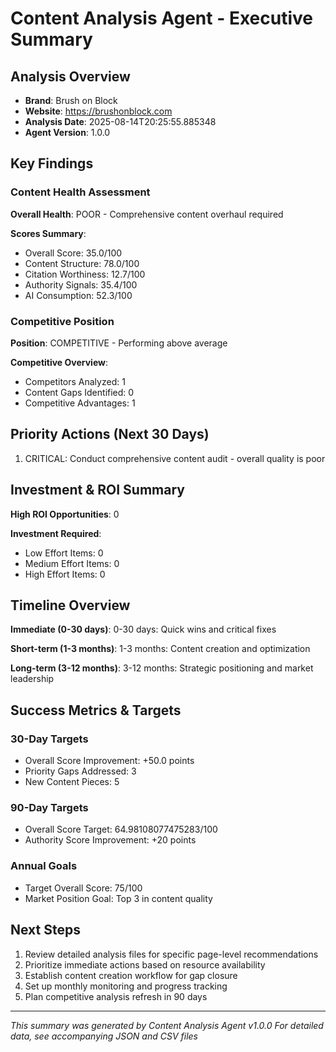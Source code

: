 # Content Analysis Agent - Executive Summary

## Analysis Overview
- **Brand**: Brush on Block
- **Website**: https://brushonblock.com
- **Analysis Date**: 2025-08-14T20:25:55.885348
- **Agent Version**: 1.0.0

## Key Findings

### Content Health Assessment
**Overall Health**: POOR - Comprehensive content overhaul required

**Scores Summary**:
- Overall Score: 35.0/100
- Content Structure: 78.0/100
- Citation Worthiness: 12.7/100
- Authority Signals: 35.4/100
- AI Consumption: 52.3/100

### Competitive Position
**Position**: COMPETITIVE - Performing above average

**Competitive Overview**:
- Competitors Analyzed: 1
- Content Gaps Identified: 0
- Competitive Advantages: 1

## Priority Actions (Next 30 Days)

1. CRITICAL: Conduct comprehensive content audit - overall quality is poor


## Investment & ROI Summary

**High ROI Opportunities**: 0

**Investment Required**:
- Low Effort Items: 0
- Medium Effort Items: 0 
- High Effort Items: 0

## Timeline Overview

**Immediate (0-30 days)**: 0-30 days: Quick wins and critical fixes

**Short-term (1-3 months)**: 1-3 months: Content creation and optimization

**Long-term (3-12 months)**: 3-12 months: Strategic positioning and market leadership

## Success Metrics & Targets

### 30-Day Targets
- Overall Score Improvement: +50.0 points
- Priority Gaps Addressed: 3
- New Content Pieces: 5

### 90-Day Targets
- Overall Score Target: 64.98108077475283/100
- Authority Score Improvement: +20 points

### Annual Goals
- Target Overall Score: 75/100
- Market Position Goal: Top 3 in content quality

## Next Steps

1. Review detailed analysis files for specific page-level recommendations
2. Prioritize immediate actions based on resource availability
3. Establish content creation workflow for gap closure
4. Set up monthly monitoring and progress tracking
5. Plan competitive analysis refresh in 90 days

---

*This summary was generated by Content Analysis Agent v1.0.0*
*For detailed data, see accompanying JSON and CSV files*

